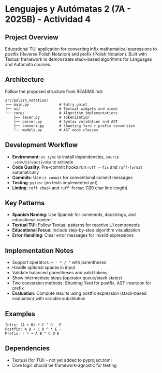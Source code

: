# Lenguajes y Autómatas 2 (7A - 2025B) - Actividad 4

## Project Overview
Educational TUI application for converting infix mathematical expressions to postfix (Reverse Polish Notation) and prefix (Polish Notation). Built with Textual framework to demonstrate stack-based algorithms for Languages and Automata courses.

## Architecture
Follow the proposed structure from README.md:
```
src/polish_notation/
├── main.py              # Entry point
├── ui/                  # Textual widgets and views
└── core/                # Algorithm implementations
    ├── lexer.py         # Tokenization
    ├── parser.py        # Syntax validation and AST
    ├── convert.py       # Shunting Yard + prefix conversion
    └── models.py        # AST node classes
```

## Development Workflow
- **Environment**: `uv sync` to install dependencies, `source .venv/bin/activate` to activate
- **Code Quality**: Pre-commit hooks run `ruff --fix` and `ruff-format` automatically
- **Commits**: Use `cz commit` for conventional commit messages
- **Testing**: `pytest` (no tests implemented yet)
- **Linting**: `ruff check` and `ruff format` (120 char line length)

## Key Patterns
- **Spanish Naming**: Use Spanish for comments, docstrings, and educational content
- **Textual TUI**: Follow Textual patterns for reactive UI components
- **Educational Focus**: Include step-by-step algorithm visualization
- **Error Handling**: Clear error messages for invalid expressions

## Implementation Notes
- Support operators: `+ - * / ^` with parentheses
- Handle optional spaces in input
- Validate balanced parentheses and valid tokens
- Show intermediate steps (operator queue/stack states)
- Two conversion methods: Shunting Yard for postfix, AST inversion for prefix
- **Evaluation**: Compute results using postfix expression (stack-based evaluation) with variable substitution

## Examples
```
Infix: (A + B) * C ^ D - E
Postfix: A B + C D ^ * E -
Prefix: - * + A B ^ C D E
```

## Dependencies
- Textual (for TUI) - not yet added to pyproject.toml
- Core logic should be framework-agnostic for testing
